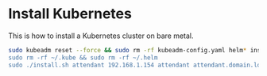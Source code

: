 # Install Kubernetes

This is how to install a Kubernetes cluster on bare metal.

```sh
sudo kubeadm reset --force && sudo rm -rf kubeadm-config.yaml helm* install.sh && sudo rm -rf /tmp/installed"
sudo rm -rf ~/.kube && sudo rm -rf ~/.helm
sudo ./install.sh attendant 192.168.1.154 attendant attendant.domain.local 2>&1 | tee outfile
```
